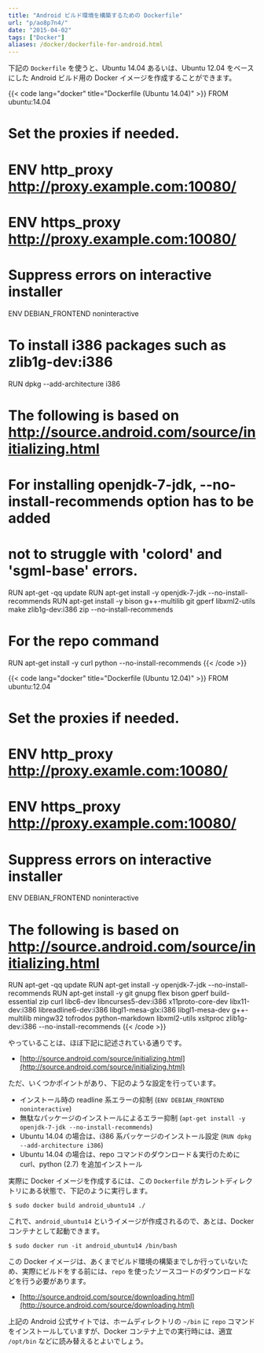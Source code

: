 ```yaml
---
title: "Android ビルド環境を構築するための Dockerfile"
url: "p/ao8p7n4/"
date: "2015-04-02"
tags: ["Docker"]
aliases: /docker/dockerfile-for-android.html
---
```


下記の `Dockerfile` を使うと、Ubuntu 14.04 あるいは、Ubuntu 12.04 をベースにした Android ビルド用の Docker イメージを作成することができます。

{{< code lang="docker" title="Dockerfile (Ubuntu 14.04)" >}}
FROM ubuntu:14.04

# Set the proxies if needed.
# ENV http_proxy http://proxy.example.com:10080/
# ENV https_proxy http://proxy.example.com:10080/

# Suppress errors on interactive installer
ENV DEBIAN_FRONTEND noninteractive

# To install i386 packages such as zlib1g-dev:i386
RUN dpkg --add-architecture i386

# The following is based on http://source.android.com/source/initializing.html
# For installing openjdk-7-jdk, --no-install-recommends option has to be added
# not to struggle with 'colord' and 'sgml-base' errors.
RUN apt-get -qq update
RUN apt-get install -y openjdk-7-jdk --no-install-recommends
RUN apt-get install -y bison g++-multilib git gperf libxml2-utils make zlib1g-dev:i386 zip --no-install-recommends

# For the repo command
RUN apt-get install -y curl python --no-install-recommends
{{< /code >}}

{{< code lang="docker" title="Dockerfile (Ubuntu 12.04)" >}}
FROM ubuntu:12.04

# Set the proxies if needed.
# ENV http_proxy http://proxy.examle.com:10080/
# ENV https_proxy http://proxy.example.com:10080/

# Suppress errors on interactive installer
ENV DEBIAN_FRONTEND noninteractive

# The following is based on http://source.android.com/source/initializing.html
RUN apt-get -qq update
RUN apt-get install -y openjdk-7-jdk --no-install-recommends
RUN apt-get install -y git gnupg flex bison gperf build-essential zip curl libc6-dev libncurses5-dev:i386 x11proto-core-dev libx11-dev:i386 libreadline6-dev:i386 libgl1-mesa-glx:i386 libgl1-mesa-dev g++-multilib mingw32 tofrodos python-markdown libxml2-utils xsltproc zlib1g-dev:i386 --no-install-recommends
{{< /code >}}

やっていることは、ほぼ下記に記述されている通りです。

- [http://source.android.com/source/initializing.html](http://source.android.com/source/initializing.html)

ただ、いくつかポイントがあり、下記のような設定を行っています。

* インストール時の readline 系エラーの抑制 (`ENV DEBIAN_FRONTEND noninteractive`)
* 無駄なパッケージのインストールによるエラー抑制 (`apt-get install -y openjdk-7-jdk --no-install-recommends`)
* Ubuntu 14.04 の場合は、i386 系パッケージのインストール設定 (`RUN dpkg --add-architecture i386`)
* Ubuntu 14.04 の場合は、repo コマンドのダウンロード＆実行のために curl、python (2.7) を追加インストール

実際に Docker イメージを作成するには、この `Dockerfile` がカレントディレクトリにある状態で、下記のように実行します。

```console
$ sudo docker build android_ubuntu14 ./
```

これで、`android_ubuntu14` というイメージが作成されるので、あとは、Docker コンテナとして起動できます。

```console
$ sudo docker run -it android_ubuntu14 /bin/bash
```

この Docker イメージは、あくまでビルド環境の構築までしか行っていないため、実際にビルドをする前には、`repo` を使ったソースコードのダウンロードなどを行う必要があります。

- [http://source.android.com/source/downloading.html](http://source.android.com/source/downloading.html)

上記の Android 公式サイトでは、ホームディレクトリの `~/bin` に `repo` コマンドをインストールしていますが、Docker コンテナ上での実行時には、適宜 `/opt/bin` などに読み替えるとよいでしょう。

